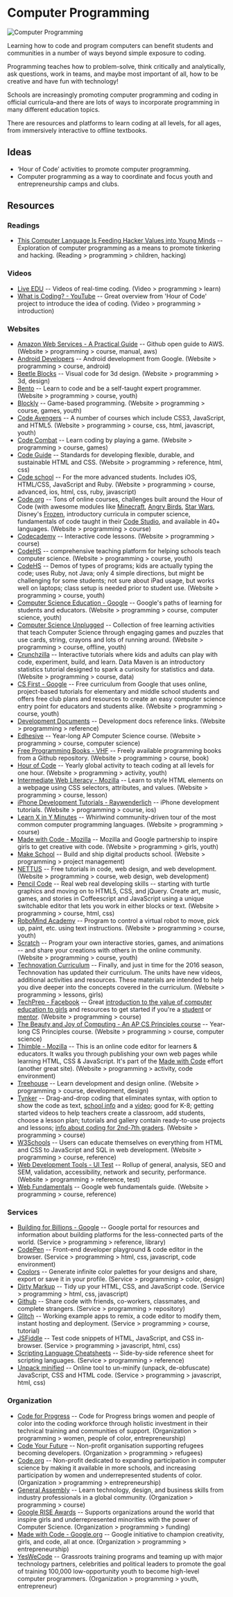 # Computer Programming

![Computer Programming](../images/computer-programming.jpg)

Learning how to code and program computers can benefit students and communities in a number of ways beyond simple exposure to coding.

Programming teaches how to problem-solve, think critically and analytically, ask questions, work in teams, and maybe most important of all, how to be creative and have fun with technology!

Schools are increasingly promoting computer programming and coding in official curricula–and there are lots of ways to incorporate programming in many different education topics.

There are resources and platforms to learn coding at all levels, for all ages, from immersively interactive to offline textbooks.



## Ideas

- ‘Hour of Code’ activities to promote computer programming.
- Computer programming as a way to coordinate and focus youth and entrepreneurship camps and clubs.



## Resources

### Readings

- [This Computer Language Is Feeding Hacker Values into Young Minds](https://backchannel.com/the-kids-computer-language-that-became-a-mind-bomb-for-the-hacker-ethic-a0b7e42c229d) -- Exploration of computer programming as a means to promote tinkering and hacking. (Reading > programming > children, hacking)



### Videos

- [Live EDU](https://www.liveedu.tv/livestreams) -- Videos of real-time coding. (Video > programming > learn)
- [What is Coding? - YouTube](https://youtube.com/watch?v=cKhVupvyhKk) -- Great overview from 'Hour of Code' project to introduce the idea of coding. (Video > programming > introduction)



### Websites

- [Amazon Web Services - A Practical Guide](https://github.com/open-guides/og-aws) -- Github open guide to AWS. (Website > programming > course, manual, aws)
- [Android Developers](https://developer.android.com/training/) -- Android development from Google. (Website > programming > course, android)
- [Beetle Blocks](http://beetleblocks.com/) -- Visual code for 3d design. (Website > programming > 3d, design)
- [Bento](https://bento.io/) -- Learn to code and be a self-taught expert programmer. (Website > programming > course, youth)
- [Blockly](https://blockly-games.appspot.com/) -- Game-based programming. (Website > programming > course, games, youth)
- [Code Avengers](https://codeavengers.com/) -- A number of courses which include CSS3, JavaScript, and HTML5. (Website > programming > course, css, html, javascript, youth)
- [Code Combat](https://codecombat.com/) -- Learn coding by playing a game. (Website > programming > course, games)
- [Code Guide](http://codeguide.co/) -- Standards for developing flexible, durable, and sustainable HTML and CSS. (Website > programming > reference, html, css)
- [Code school](https://codeschool.com/) -- For the more advanced students. Includes iOS, HTML/CSS, JavaScript and Ruby. (Website > programming > course, advanced, ios, html, css, ruby, javascript)
- [Code.org](https://code.org/) -- Tons of online courses, challenges built around the Hour of Code (with awesome modules like [Minecraft](https://code.org/mc), [Angry Birds](http://learn.code.org/hoc/1), [Star Wars](https://code.org/starwars), Disney's [Frozen](https://studio.code.org/s/frozen/stage/1/puzzle/1), introductory curricula in computer science, fundamentals of code taught in their [Code Studio](https://studio.code.org/), and available in 40+ languages. (Website > programming > course)
- [Codecademy](https://www.codecademy.com/) -- Interactive code lessons. (Website > programming > course)
- [CodeHS](https://codehs.com/) -- comprehensive teaching platform for helping schools teach computer science. (Website > programming > course, youth)
- [CodeHS](https://code.org/learn/codehs) -- Demos of types of programs; kids are actually typing the code; uses Ruby, not Java; only 4 simple directions, but might be challenging for some students; not sure about iPad usage, but works well on laptops; class setup is needed prior to student use. (Website > programming > course, youth)
- [Computer Science Education - Google](https://www.google.com/edu/cs/learn.html) -- Google's paths of learning for students and educators. (Website > programming > course, computer science, youth)
- [Computer Science Unplugged](http://csunplugged.org/) -- Collection of free learning activities that teach Computer Science through engaging games and puzzles that use cards, string, crayons and lots of running around. (Website > programming > course, offline, youth)
- [Crunchzilla](http://crunchzilla.com/) -- Interactive tutorials where kids and adults can play with code, experiment, build, and learn. Data Maven is an introductory statistics tutorial designed to spark a curiosity for statistics and data.  (Website > programming > course, data)
- [CS First - Google](http://cs-first.com/) -- Free curriculum from Google that uses online, project-based tutorials for elementary and middle school students and offers free club plans and resources to create an easy computer science entry point for educators and students alike. (Website > programming > course, youth)
- [Development Documents](http://devdocs.io/) -- Development docs reference links. (Website > programming > reference)
- [Edhesive](https://edhesive.com/) -- Year-long AP Computer Science course. (Website > programming > course, computer science)
- [Free Programming Books - VHF](https://github.com/vhf/free-programming-books) -- Freely available programming books from a Github repository. (Website > programming > course, book)
- [Hour of Code](https://code.org/learn) -- Yearly global activity to teach coding at all levels for one hour. (Website > programming > activity, youth)
- [Intermediate Web Literacy - Mozilla](https://teach.mozilla.org/activities/intermediate-web-lit/) -- Learn to style HTML elements on a webpage using CSS selectors, attributes, and values. (Website > programming > course, lesson)
- [iPhone Development Tutorials - Raywenderlich](http://www.raywenderlich.com/) -- iPhone development tutorials. (Website > programming > course, ios)
- [Learn X in Y Minutes](https://learnxinyminutes.com/) -- Whirlwind community-driven tour of the most common computer programming languages. (Website > programming > course)
- [Made with Code - Mozilla](https://teach.mozilla.org/activities/madewithcode) -- Mozilla and Google partnership to inspire girls to get creative with code. (Website > programming > girls, youth)
- [Make School](https://www.makeschool.com/) -- Build and ship digital products school. (Website > programming > project management)
- [NETTUS](https://code.tutsplus.com/) -- Free tutorials in code, web design, and web development. (Website > programming > course, web design, web development)
- [Pencil Code](https://pencilcode.net/) -- Real web real developing skills -- starting with turtle graphics and moving on to HTML5, CSS, and jQuery. Create art, music, games, and stories in Coffeescript and JavaScript using a unique switchable editor that lets you work in either blocks or text. (Website > programming > course, html, css)
- [RoboMind Academy](https://robomindacademy.com/) -- Program to control a virtual robot to move, pick up, paint, etc. using text instructions. (Website > programming > course, youth)
- [Scratch](https://scratch.mit.edu/) -- Program your own interactive stories, games, and animations -- and share your creations with others in the online community. (Website > programming > course, youth)
- [Technovation Curriculum](https://technovationchallenge.org/curriculum) -- Finally, and just in time for the 2016 season, Technovation has updated their curriculum. The units have new videos, additional activities and resources. These materials are intended to help you dive deeper into the concepts covered in the curriculum. (Website > programming > lessons, girls)
- [TechPrep - Facebook](https://techprep.fb.com/) -- Great [introduction to the value of computer education to girls](https://techprep.fb.com/why/) and resources to get started if you're a [student](https://techprep.fb.com/get-started/) or [mentor](https://techprep.fb.com/get-started/). (Website > programming > course)
- [The Beauty and Joy of Computing - An AP CS Principles course](http://bjc.berkeley.edu/) -- Year-long CS Principles course. (Website > programming > course, computer science)
- [Thimble - Mozilla](https://thimble.mozilla.org/en-US/) -- This is an online code editor for learners & educators. It walks you through publishing your own web pages while learning HTML, CSS & JavaScript. It's part of the [Made with Code](https://www.madewithcode.com/) effort (another great site). (Website > programming > activity, code environment)
- [Treehouse](https://teamtreehouse.com/) -- Learn development and design online. (Website > programming > course, development, design)
- [Tynker](https://tynker.com/) -- Drag-and-drop coding that eliminates syntax, with option to show the code as text, [school info](http://www.tynker.com/school/) and a [video](http://youtu.be/zK_EWkzmw64); good for K-8; getting started videos to help teachers create a classroom, add students, choose a lesson plan; tutorials and gallery contain ready-to-use projects and lessons; [info about coding for 2nd-7th graders](http://www.tynker.com/blog/articles/teacher-profiles/early-cs-education-in-grades-2-7/). (Website > programming > course)
- [W3Schools](https://w3schools.com/) -- Users can educate themselves on everything from HTML and CSS to JavaScript and SQL in web development. (Website > programming > course, reference)
- [Web Development Tools - UI Test](https://uitest.com/en/analysis/) -- Rollup of general, analysis, SEO and SEM, validation, accessibility, network and security, performance. (Website > programming > reference, test)
- [Web Fundamentals](https://developers.google.com/web/fundamentals/) -- Google web fundamentals guide. (Website > programming > course, reference)



### Services

- [Building for Billions - Google](https://developers.google.com/web/billions/) -- Google portal for resources and information about building platforms for the less-connected parts of the world. (Service > programming > reference, library)
- [CodePen](http://codepen.io/) -- Front-end developer playground & code editor in the browser. (Service > programming > html, css, javascript, code environment)
- [Coolors](https://coolors.co/) -- Generate infinite color palettes for your designs and share, export or save it in your profile. (Service > programming > color, design)
- [Dirty Markup](http://www.dirtymarkup.com/) -- Tidy up your HTML, CSS, and JavaScript code. (Service > programming > html, css, javascript)
- [Github](https://github.com/) -- Share code with friends, co-workers, classmates, and complete strangers. (Service > programming > repository)
- [Glitch](https://glitch.com/) -- Working example apps to remix, a code editor to modify them, instant hosting and deployment. (Service > programming > course, tutorial)
- [JSFiddle](http://jsfiddle.net/) -- Test code snippets of HTML, JavaScript, and CSS in-browser. (Service > programming > javascript, html, css)
- [Scripting Language Cheatsheets](http://hyperpolyglot.org/scripting) -- Side-by-side reference sheet for scripting languages. (Service > programming > reference)
- [Unpack minified](http://unminify.com/) -- Online tool to un-minify (unpack, de-obfuscate) JavaScript, CSS and HTML code. (Service > programming > javascript, html, css)



### Organization

- [Code for Progress](http://www.codeforprogress.org/) -- Code for Progress brings women and people of color into the coding workforce through holistic investment in their technical training and communities of support. (Organization > programming > women, people of color, entrepreneurship)
- [Code Your Future](https://codeyourfuture.co/) -- Non-profit organisation supporting refugees becoming developers. (Organization > programming > refugees)
- [Code.org](http://code.org) -- Non-profit dedicated to expanding participation in computer science by making it available in more schools, and increasing participation by women and underrepresented students of color. (Organization > programming > entrepreneurship)
- [General Assembly](http://generalassemb.ly) -- Learn technology, design, and business skills from industry professionals in a global community. (Organization > programming > course)
- [Google RISE Awards](https://www.google.com/edu/resources/programs/google-rise-awards/) -- Supports organizations around the world that inspire girls and underrepresented minorities with the power of Computer Science. (Organization > programming > funding)
- [Made with Code - Google.org](http://madewithcode.com) -- Google initiative to champion creativity, girls, and code, all at once. (Organization > programming > entrepreneurship)
- [YesWeCode](http://www.yeswecode.org/) -- Grassroots training programs and teaming up with major technology partners, celebrities and political leaders to promote the goal of training 100,000 low-opportunity youth to become high-level computer programmers. (Organization > programming > youth, entrepreneur)


